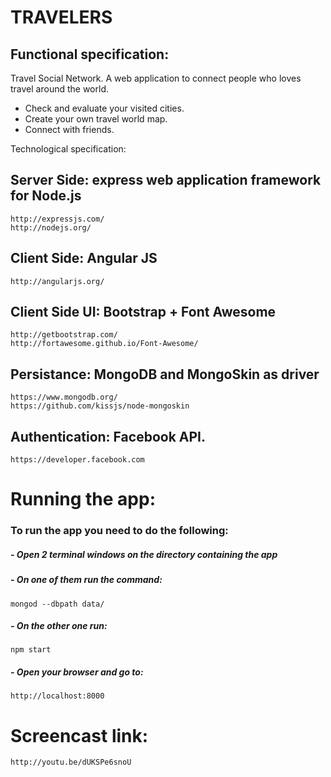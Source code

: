# TRAVELERS

## Functional specification:

Travel Social Network.
A web application to connect people who loves travel around the world.
- Check and evaluate your visited cities.
- Create your own travel world map.
- Connect with friends.


Technological specification:

## Server Side: express web application framework for Node.js
	http://expressjs.com/
	http://nodejs.org/
    
## Client Side: Angular JS
	http://angularjs.org/

## Client Side UI: Bootstrap + Font Awesome
	http://getbootstrap.com/
	http://fortawesome.github.io/Font-Awesome/

## Persistance: MongoDB and MongoSkin as driver
	https://www.mongodb.org/
	https://github.com/kissjs/node-mongoskin

## Authentication: Facebook API.
	https://developer.facebook.com


# Running the app:
### To run the app you need to do the following:
##### - Open 2 terminal windows on the directory containing the app
##### - On one of them run the command:
	mongod --dbpath data/
##### - On the other one run:
	npm start
##### - Open your browser and go to:
	http://localhost:8000

# Screencast link:
	http://youtu.be/dUKSPe6snoU